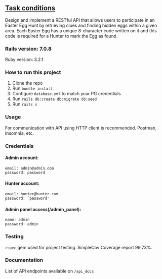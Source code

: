 ## **[Task conditions](https://docs.google.com/document/d/1lwvcpYyWXOJZ1iluWzrWPkXShnSfKWYIEyj0HYSvBuY/edit)**

Design and implement a RESTful API that allows users to participate in an Easter Egg Hunt by retrieving clues and finding hidden eggs within a given area.
Each Easter Egg has a unique 8-character code written on it and this code is required for a Hunter to mark the Egg as found.

### Rails version: 7.0.8
Ruby version: 3.2.1

### How to run this project
1) Clone the repo
2) Run `bundle install`
3) Configure `database.yml` to match your PG credentials
4) Run `rails db:create db:migrate db:seed`
5) Run `rails s`

### Usage
For communication with API using HTTP client is recommended. Postman, Insomnia, etc.

### Credentials
#### Admin account: 
    email: admin@admin.com 
    password: password
#### Hunter account: 
    email: hunter@hunter.com 
    password: `password'
#### Admin panel access(/admin_panel):
    name: admin 
    password: admin
### Testing
`rspec` gem used for project testing. SimpleCov Coverage report 99.73%.
 
### Documentation
List of API endpoints available on `/api_docs`

